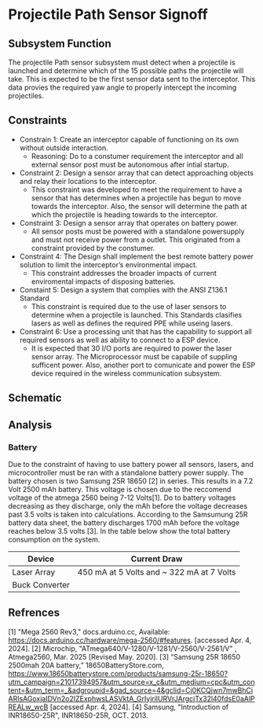 # Projectile Path Sensor Signoff
## Subsystem Function
The projectile Path sensor subsystem must detect when a projectile is launched and determine which of the 15 possible paths the projectile will take. This is expected to be the first sensor data sent to the interceptor. This data provies the required yaw angle to properly intercept the incoming projectiles.
## Constraints
- Constrain 1: Create an interceptor capable of functioning on its own without outside interaction. 
  - Reasoning: Do to a constumer requirement the interceptor and all external sensor post must be autonomous after intial startup.
- Constraint 2: Design a sensor array that can detect approaching objects and relay their locations to the interceptor.
  - This constraint was developed to meet the requirement to have a sensor that has determines when a projectile has begun to move towards the interceptor. Also, the sensor will determine the path at which the projectile is heading towards to the interceptor.
- Constraint 3: Design a sensor array that operates on battery power.
  - All sensor posts must be powered with a standalone powersupply and must not receive power from a outlet. This originated from a constraint provided by the constumer.
- Constraint 4: The Design shall implement the best remote battery power solution to limit the interceptor’s environmental impact.
  - This constraint addresses the broader impacts of current enviromental impacts of disposing batteries.
- Constaint 5: Design a system that complies with the ANSI Z136.1 Standard
  - This constraint is required due to the use of laser sensors to determine when a projectile is launched. This Standards clasifies lasers as well as defines the required PPE while useing lasers.
- Constraint 6: Use a processing unit that has the capability to support all required sensors as well as ability to connect to a ESP device.
  - It is expected that 30 I/O ports are required to power the laser sensor array. The Microprocessor must be capabile of suppling sufficent power. Also, another port to comunicate and power the ESP device required in the wireless communication subsystem.
## Schematic
## Analysis
### Battery
Due to the constraint of having to use battery power all sensors, lasers, and microcontroller must be ran with a standalone battery power supply. The battery chosen is two Samsung 25R 18650 [2] in series. This results in a 7.2 Volt 2500 mAh battery. This voltage is chosen due to the reccomend voltage of the atmega 2560 being 7-12 Volts[1]. Do to battery voltages decreasing as they discharge, only the mAh before the voltage decreases past 3.5 volts is taken into calculations. According to the Samsumung 25R battery data sheet, the battery discharges 1700 mAh before the voltage reaches below 3.5 volts [3]. In the table below show the total battery consumption on the system.

| Device | Current Draw |
| ------ | --------------- |
| Laser Array | 450 mA at 5 Volts and ~ 322 mA at 7 Volts|
| Buck Converter| 


## Refrences
[1] "Mega 2560 Rev3," docs.arduino.cc, Available: https://docs.arduino.cc/hardware/mega-2560/#features. [accessed Apr. 4, 2024].
[2] Microchip, "ATmega640/V-1280/V-1281/V-2560/V-2561/V" , Atmega2560, Mar. 2025 [Revised May. 2020].
[3] “Samsung 25R 18650 2500mah 20A battery,” 18650BatteryStore.com, https://www.18650batterystore.com/products/samsung-25r-18650?utm_campaign=21017394957&utm_source=x_c&utm_medium=cpc&utm_content=&utm_term=_&adgroupid=&gad_source=4&gclid=Cj0KCQjwn7mwBhCiARIsAGoxjaIDVn2o2IZExphwsLASVktA_GrIyjrilURVrJArgcjTx32l40fdsE0aAlPREALw_wcB [accessed Apr. 4, 2024]. 
[4] Samsung, "Introduction of INR18650-25R", INR18650-25R, OCT. 2013.
